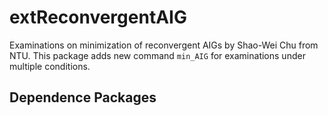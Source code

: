 # extReconvergentAIG

Examinations on minimization of reconvergent AIGs by Shao-Wei Chu from NTU.
This package adds new command ```min_AIG``` for examinations under multiple conditions.

## Dependence Packages